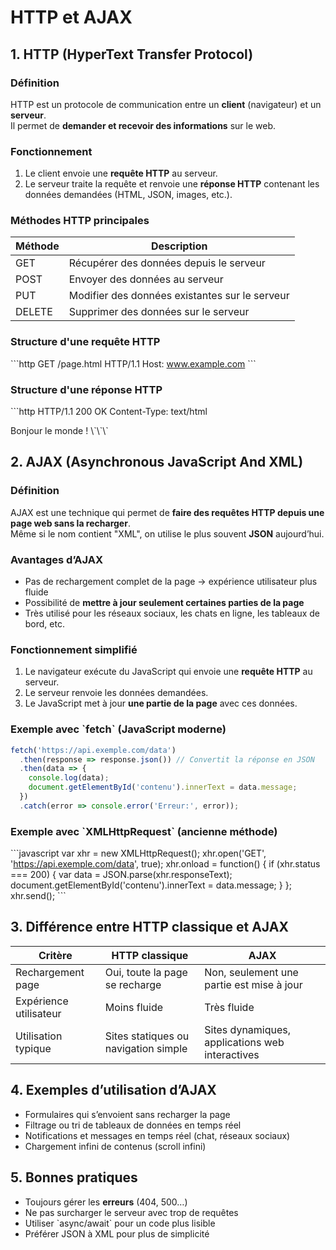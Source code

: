 # HTTP et AJAX

## 1. HTTP (HyperText Transfer Protocol)

### Définition
HTTP est un protocole de communication entre un **client** (navigateur) et un **serveur**.  
Il permet de **demander et recevoir des informations** sur le web.

### Fonctionnement
1. Le client envoie une **requête HTTP** au serveur.
2. Le serveur traite la requête et renvoie une **réponse HTTP** contenant les données demandées (HTML, JSON, images, etc.).

### Méthodes HTTP principales
| Méthode | Description |
|---------|------------|
| GET     | Récupérer des données depuis le serveur |
| POST    | Envoyer des données au serveur |
| PUT     | Modifier des données existantes sur le serveur |
| DELETE  | Supprimer des données sur le serveur |

### Structure d'une requête HTTP
\`\`\`http
GET /page.html HTTP/1.1
Host: www.example.com
\`\`\`

### Structure d'une réponse HTTP
\`\`\`http
HTTP/1.1 200 OK
Content-Type: text/html

<html>
  <body>Bonjour le monde !</body>
</html>
\`\`\`

## 2. AJAX (Asynchronous JavaScript And XML)

### Définition
AJAX est une technique qui permet de **faire des requêtes HTTP depuis une page web sans la recharger**.  
Même si le nom contient "XML", on utilise le plus souvent **JSON** aujourd’hui.

### Avantages d’AJAX
- Pas de rechargement complet de la page → expérience utilisateur plus fluide
- Possibilité de **mettre à jour seulement certaines parties de la page**
- Très utilisé pour les réseaux sociaux, les chats en ligne, les tableaux de bord, etc.

### Fonctionnement simplifié
1. Le navigateur exécute du JavaScript qui envoie une **requête HTTP** au serveur.
2. Le serveur renvoie les données demandées.
3. Le JavaScript met à jour **une partie de la page** avec ces données.

### Exemple avec \`fetch\` (JavaScript moderne)
```javascript
fetch('https://api.exemple.com/data')
  .then(response => response.json()) // Convertit la réponse en JSON
  .then(data => {
    console.log(data);
    document.getElementById('contenu').innerText = data.message;
  })
  .catch(error => console.error('Erreur:', error));
```

### Exemple avec \`XMLHttpRequest\` (ancienne méthode)
\`\`\`javascript
var xhr = new XMLHttpRequest();
xhr.open('GET', 'https://api.exemple.com/data', true);
xhr.onload = function() {
  if (xhr.status === 200) {
    var data = JSON.parse(xhr.responseText);
    document.getElementById('contenu').innerText = data.message;
  }
};
xhr.send();
\`\`\`

## 3. Différence entre HTTP classique et AJAX
| Critère            | HTTP classique                   | AJAX                                 |
|-------------------|---------------------------------|-------------------------------------|
| Rechargement page  | Oui, toute la page se recharge  | Non, seulement une partie est mise à jour |
| Expérience utilisateur | Moins fluide                   | Très fluide                          |
| Utilisation typique | Sites statiques ou navigation simple | Sites dynamiques, applications web interactives |

## 4. Exemples d’utilisation d’AJAX
- Formulaires qui s’envoient sans recharger la page
- Filtrage ou tri de tableaux de données en temps réel
- Notifications et messages en temps réel (chat, réseaux sociaux)
- Chargement infini de contenus (scroll infini)

## 5. Bonnes pratiques
- Toujours gérer les **erreurs** (404, 500…)
- Ne pas surcharger le serveur avec trop de requêtes
- Utiliser \`async/await\` pour un code plus lisible
- Préférer JSON à XML pour plus de simplicité
